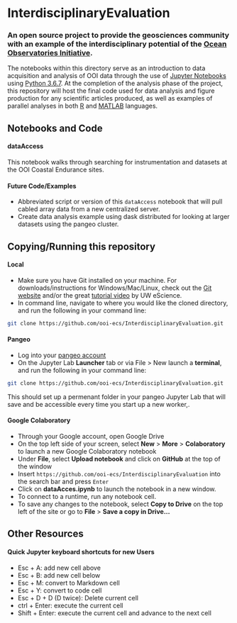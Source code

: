 # InterdisciplinaryEvaluation
### An open source project to provide the geosciences community with an example of the interdisciplinary potential of the [Ocean Observatories Initiative](https://oceanobservatories.org/).

The notebooks within this directory serve as an introduction to data acquisition and analysis of OOI data through the use of [Jupyter Notebooks](https://jupyter.org/) using [Python 3.6.7](https://www.mathworks.com/products/matlab.html). At the completion of the analysis phase of the project, this repository will host the final code used for data analysis and figure production for any scientific articles produced, as well as examples of parallel analyses in both [R](https://www.r-project.org/) and [MATLAB](https://www.mathworks.com/products/matlab.html) languages.


## Notebooks and Code

#### dataAccess
This notebook walks through searching for instrumentation and datasets at the OOI Coastal Endurance sites.


#### Future Code/Examples
- Abbreviated script or version of this `dataAccess` notebook that will pull cabled array data from a new centralized server.
- Create data analysis example using dask distributed for looking at larger datasets using the pangeo cluster.

## Copying/Running this repository
#### Local
- Make sure you have Git installed on your machine.  For downloads/instructions for Windows/Mac/Linux, check out the [Git website](https://git-scm.com/) and/or the great [tutorial video](https://www.youtube.com/watch?v=wyiiTHVEF8k&feature=youtu.be) by UW eScience.
- In command line, navigate to where you would like the cloned directory, and run the following in your command line:
```bash
git clone https://github.com/ooi-ecs/InterdisciplinaryEvaluation.git
```

#### Pangeo
- Log into your [pangeo account](https://nasa.pangeo.io/hub/login)
- On the Jupyter Lab **Launcher** tab or via File > New launch a **terminal**, and run the following in your command line:
```bash
git clone https://github.com/ooi-ecs/InterdisciplinaryEvaluation.git
```
This should set up a permenant folder in your pangeo Jupyter Lab that will save and be accessible every time you start up a new worker,.

#### Google Colaboratory
- Through your Google account, open Google Drive
- On the top left side of your screen, select **New** > **More** > **Colaboratory** to launch a new Google Colaboratory notebook
- Under **File**, select **Upload notebook** and click on **GitHub** at the top of the window
- Insert `https://github.com/ooi-ecs/InterdisciplinaryEvaluation` into the search bar and press `Enter`
- Click on **dataAcces.ipynb** to launch the notebook in a new window.  
- To connect to a runtime, run any notebook cell.
- To save any changes to the notebook, select **Copy to Drive** on the top left of the site or go to **File** > **Save a copy in Drive...**

## Other Resources
#### Quick Jupyter keyboard shortcuts for new Users
- Esc + A: add new cell above
- Esc + B: add new cell below
- Esc + M: convert to Markdown cell
- Esc + Y: convert to code cell
- Esc + D + D (D twice): Delete current cell
- ctrl + Enter: execute the current cell
- Shift + Enter: execute the current cell and advance to the next cell
